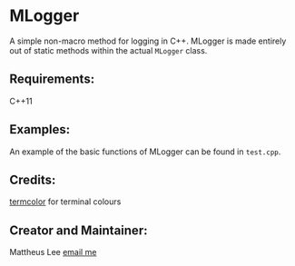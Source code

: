 # MLogger
A simple non-macro method for logging in C++.
MLogger is made entirely out of static methods within the actual `MLogger` class.

## Requirements:
C++11

## Examples:
An example of the basic functions of MLogger can be found in `test.cpp`.

## Credits:
[termcolor](https://github.com/ikalnytskyi/termcolor) for terminal colours

## Creator and Maintainer:
Mattheus Lee [email me](mailto:mattheuslee@gmail.com)
